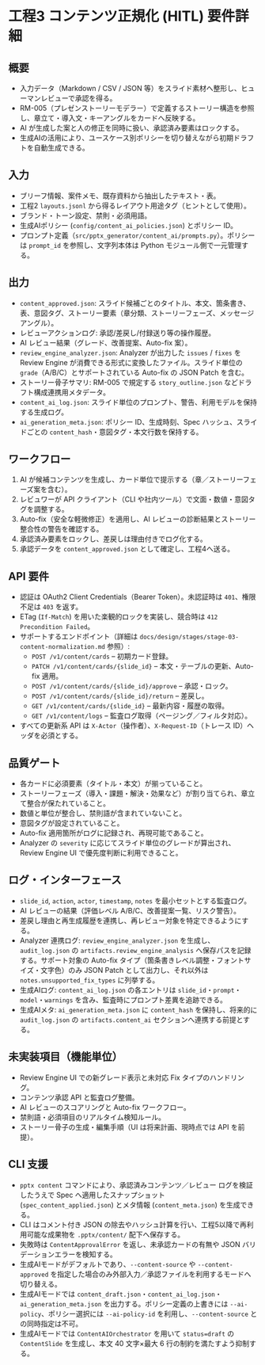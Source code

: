 # 工程3 コンテンツ正規化 (HITL) 要件詳細

## 概要
- 入力データ（Markdown / CSV / JSON 等）をスライド素材へ整形し、ヒューマンレビューで承認を得る。
- RM-005（プレゼンストーリーモデラー）で定義するストーリー構造を参照し、章立て・導入文・キーアングルをカードへ反映する。
- AI が生成した案と人の修正を同時に扱い、承認済み要素はロックする。
- 生成AIの活用により、ユースケース別ポリシーを切り替えながら初期ドラフトを自動生成できる。

## 入力
- ブリーフ情報、案件メモ、既存資料から抽出したテキスト・表。
- 工程2 `layouts.jsonl` から得るレイアウト用途タグ（ヒントとして使用）。
- ブランド・トーン設定、禁則・必須用語。
- 生成AIポリシー (`config/content_ai_policies.json`) とポリシー ID。
- プロンプト定義（`src/pptx_generator/content_ai/prompts.py`）。ポリシーは `prompt_id` を参照し、文字列本体は Python モジュール側で一元管理する。

## 出力
- `content_approved.json`: スライド候補ごとのタイトル、本文、箇条書き、表、意図タグ、ストーリー要素（章分類、ストーリーフェーズ、メッセージアングル）。
- レビューアクションログ: 承認/差戻し/付録送り等の操作履歴。
- AI レビュー結果（グレード、改善提案、Auto-fix 案）。
- `review_engine_analyzer.json`: Analyzer が出力した `issues` / `fixes` を Review Engine が消費できる形式に変換したファイル。スライド単位の `grade`（A/B/C）とサポートされている Auto-fix の JSON Patch を含む。
- ストーリー骨子サマリ: RM-005 で規定する `story_outline.json` などドラフト構成連携用メタデータ。
- `content_ai_log.json`: スライド単位のプロンプト、警告、利用モデルを保持する生成ログ。
- `ai_generation_meta.json`: ポリシー ID、生成時刻、Spec ハッシュ、スライドごとの `content_hash`・意図タグ・本文行数を保持する。

## ワークフロー
1. AI が候補コンテンツを生成し、カード単位で提示する（章／ストーリーフェーズ案を含む）。
2. レビュワーが API クライアント（CLI や社内ツール）で文面・数値・意図タグを調整する。
3. Auto-fix（安全な軽微修正）を適用し、AI レビューの診断結果とストーリー整合性の警告を確認する。
4. 承認済み要素をロックし、差戻しは理由付きでログ化する。
5. 承認データを `content_approved.json` として確定し、工程4へ送る。

## API 要件
- 認証は OAuth2 Client Credentials（Bearer Token）。未認証時は `401`、権限不足は `403` を返す。
- ETag (`If-Match`) を用いた楽観的ロックを実装し、競合時は `412 Precondition Failed`。
- サポートするエンドポイント（詳細は `docs/design/stages/stage-03-content-normalization.md` 参照）:
  - `POST /v1/content/cards` – 初期カード登録。
  - `PATCH /v1/content/cards/{slide_id}` – 本文・テーブルの更新、Auto-fix 適用。
  - `POST /v1/content/cards/{slide_id}/approve` – 承認・ロック。
  - `POST /v1/content/cards/{slide_id}/return` – 差戻し。
  - `GET /v1/content/cards/{slide_id}` – 最新内容・履歴の取得。
  - `GET /v1/content/logs` – 監査ログ取得（ページング／フィルタ対応）。
- すべての更新系 API は `X-Actor`（操作者）、`X-Request-ID`（トレース ID）ヘッダを必須とする。

## 品質ゲート
- 各カードに必須要素（タイトル・本文）が揃っていること。
- ストーリーフェーズ（導入・課題・解決・効果など）が割り当てられ、章立て整合が保たれていること。
- 数値と単位が整合し、禁則語が含まれていないこと。
- 意図タグが設定されていること。
- Auto-fix 適用箇所がログに記録され、再現可能であること。
- Analyzer の `severity` に応じてスライド単位のグレードが算出され、Review Engine UI で優先度判断に利用できること。

## ログ・インターフェース
- `slide_id`, `action`, `actor`, `timestamp`, `notes` を最小セットとする監査ログ。
- AI レビューの結果（評価レベル A/B/C、改善提案一覧、リスク警告）。
- 差戻し理由と再生成履歴を連携し、再レビュー対象を特定できるようにする。
- Analyzer 連携ログ: `review_engine_analyzer.json` を生成し、`audit_log.json` の `artifacts.review_engine_analysis` へ保存パスを記録する。サポート対象の Auto-fix タイプ（箇条書きレベル調整・フォントサイズ・文字色）のみ JSON Patch として出力し、それ以外は `notes.unsupported_fix_types` に列挙する。
- 生成AIログ: `content_ai_log.json` の各エントリは `slide_id`・`prompt`・`model`・`warnings` を含み、監査時にプロンプト差異を追跡できる。
- 生成AIメタ: `ai_generation_meta.json` に `content_hash` を保持し、将来的に `audit_log.json` の `artifacts.content_ai` セクションへ連携する前提とする。

## 未実装項目（機能単位）
- Review Engine UI での新グレード表示と未対応 Fix タイプのハンドリング。
- コンテンツ承認 API と監査ログ整備。
- AI レビューのスコアリングと Auto-fix ワークフロー。
- 禁則語・必須項目のリアルタイム検知ルール。
- ストーリー骨子の生成・編集手順（UI は将来計画、現時点では API を前提）。

## CLI 支援
- `pptx content` コマンドにより、承認済みコンテンツ／レビュー ログを検証したうえで Spec へ適用したスナップショット (`spec_content_applied.json`) とメタ情報 (`content_meta.json`) を生成できる。
- CLI はコメント付き JSON の除去やハッシュ計算を行い、工程5以降で再利用可能な成果物を `.pptx/content/` 配下へ保存する。
- 失敗時は `ContentApprovalError` を返し、未承認カードの有無や JSON バリデーションエラーを検知する。
- 生成AIモードがデフォルトであり、`--content-source` や `--content-approved` を指定した場合のみ外部入力／承認ファイルを利用するモードへ切り替える。
- 生成AIモードでは `content_draft.json`・`content_ai_log.json`・`ai_generation_meta.json` を出力する。ポリシー定義の上書きには `--ai-policy`、ポリシー選択には `--ai-policy-id` を利用し、`--content-source` との同時指定は不可。
- 生成AIモードでは `ContentAIOrchestrator` を用いて `status=draft` の `ContentSlide` を生成し、本文 40 文字×最大 6 行の制約を満たすよう抑制する。
